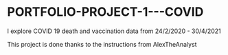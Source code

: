 # PORTFOLIO-PROJECT-1---COVID
I explore COVID 19 death and vaccination data from 24/2/2020 - 30/4/2021

This project is done thanks to the instructions from AlexTheAnalyst

